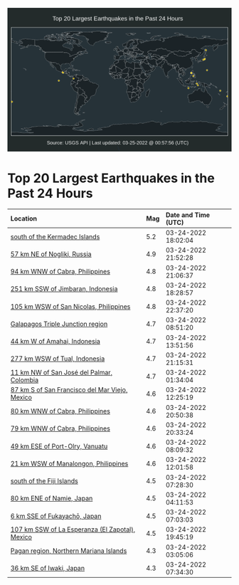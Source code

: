 ![Map](./map.png)

# Top 20 Largest Earthquakes in the Past 24 Hours

| Location | Mag | Date and Time (UTC) |
|:---|:---|:---|
| [south of the Kermadec Islands](https://earthquake.usgs.gov/earthquakes/eventpage/us7000gwx3) | 5.2 | 03-24-2022 18:02:04 |
| [57 km NE of Nogliki, Russia](https://earthquake.usgs.gov/earthquakes/eventpage/us7000gx0b) | 4.9 | 03-24-2022 21:52:28 |
| [94 km WNW of Cabra, Philippines](https://earthquake.usgs.gov/earthquakes/eventpage/us7000gwzu) | 4.8 | 03-24-2022 21:06:37 |
| [251 km SSW of Jimbaran, Indonesia](https://earthquake.usgs.gov/earthquakes/eventpage/us7000gwxb) | 4.8 | 03-24-2022 18:28:57 |
| [105 km WSW of San Nicolas, Philippines](https://earthquake.usgs.gov/earthquakes/eventpage/us7000gx0h) | 4.8 | 03-24-2022 22:37:20 |
| [Galapagos Triple Junction region](https://earthquake.usgs.gov/earthquakes/eventpage/us7000gwt6) | 4.7 | 03-24-2022 08:51:20 |
| [44 km W of Amahai, Indonesia](https://earthquake.usgs.gov/earthquakes/eventpage/us7000gwvs) | 4.7 | 03-24-2022 13:51:56 |
| [277 km WSW of Tual, Indonesia](https://earthquake.usgs.gov/earthquakes/eventpage/us7000gwzw) | 4.7 | 03-24-2022 21:15:31 |
| [11 km NW of San José del Palmar, Colombia](https://earthquake.usgs.gov/earthquakes/eventpage/us7000gwqz) | 4.7 | 03-24-2022 01:34:04 |
| [87 km S of San Francisco del Mar Viejo, Mexico](https://earthquake.usgs.gov/earthquakes/eventpage/us7000gwvj) | 4.6 | 03-24-2022 12:25:19 |
| [80 km WNW of Cabra, Philippines](https://earthquake.usgs.gov/earthquakes/eventpage/us7000gwzn) | 4.6 | 03-24-2022 20:50:38 |
| [79 km WNW of Cabra, Philippines](https://earthquake.usgs.gov/earthquakes/eventpage/us7000gwzk) | 4.6 | 03-24-2022 20:33:24 |
| [49 km ESE of Port-Olry, Vanuatu](https://earthquake.usgs.gov/earthquakes/eventpage/us7000gwt1) | 4.6 | 03-24-2022 08:09:32 |
| [21 km WSW of Manalongon, Philippines](https://earthquake.usgs.gov/earthquakes/eventpage/us7000gwvd) | 4.6 | 03-24-2022 12:01:58 |
| [south of the Fiji Islands](https://earthquake.usgs.gov/earthquakes/eventpage/us7000gwsr) | 4.5 | 03-24-2022 07:28:30 |
| [80 km ENE of Namie, Japan](https://earthquake.usgs.gov/earthquakes/eventpage/us7000gwrp) | 4.5 | 03-24-2022 04:11:53 |
| [6 km SSE of Fukayachō, Japan](https://earthquake.usgs.gov/earthquakes/eventpage/us7000gwsk) | 4.5 | 03-24-2022 07:03:03 |
| [107 km SSW of La Esperanza (El Zapotal), Mexico](https://earthquake.usgs.gov/earthquakes/eventpage/us7000gwz6) | 4.5 | 03-24-2022 19:45:19 |
| [Pagan region, Northern Mariana Islands](https://earthquake.usgs.gov/earthquakes/eventpage/us7000gwrc) | 4.3 | 03-24-2022 03:05:06 |
| [36 km SE of Iwaki, Japan](https://earthquake.usgs.gov/earthquakes/eventpage/us7000gwzz) | 4.3 | 03-24-2022 07:34:30 |
